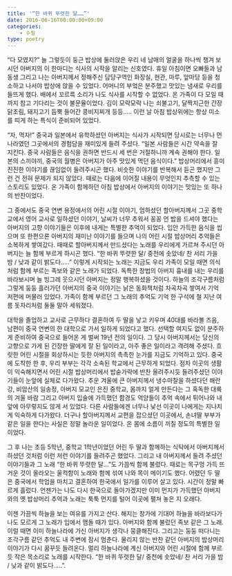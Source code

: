 ```yaml
---
title: '“한 바퀴 뚜렷한 달……”'
date: 2016-06-16T00:00:00+09:00
categories:
    - 수필
type: poetry
---
```


“다 모였지?”
늘 그렇듯이 둥근 밥상에 둘러앉은 우리 네 남매의 얼굴을 하나씩 챙겨 보시던 아버지의 이 한마디는 식사의 시작을 알리는 신호였다.
휴일 아침이면 오빠들과 남동생 그리고 나는 아버지께서 정해주신 담당구역인 화장실, 현관, 마루, 앞마당 등을 청소하고 나서야 밥상에 앉을 수 있었다. 어머니의 부엌은 분주했고 맛있는 냄새로 우리를 들뜨게 했다. 배에서 꼬르륵 소리가 나도 식사를 시작할 수 없었다. 온 가족이 다 모일 때 까지 참고 기다리는 것이 불문율이었다. 김이 모락모락 나는 쇠불고기, 달짝지근한 간장 닭조림, 돼지고기 듬뿍 들어간 콩비지찌개 등등….. 이런 날 아침 밥상위에는 항상 미소를 띠게 하는 특식이 준비되어 있었다.

“자, 먹자!”
중국과 일본에서 유학하셨던 아버지는 식사가 시작되면 당시로는 너무나 먼 나라였던 그곳에서의 경험담을 재미있게 들려 주셨다.
“일본 사람들은 시간 약속을 잘 지킨다. 중국 사람들은 음식을 권하면 반드시 세 번은 거절하니까 계속 권해야 한다. 일본의 스끼야끼, 중국의 월병은 아버지가 아주 맛있게 먹던 음식이다.” 밥상머리에서 흥미진진한 이야기를 끊임없이 들려주시곤 했다. 비슷한 이야기를 반복해서 듣곤 했지만 그런 건 전혀 문제가 되지 않았다. 때로는 다음에 이어질 내용이 무엇인지 추측할 수 있는 스토리도 있었다. 온 가족이 함께하던 아침 밥상에서 아버지의 이야기는 맛있는 또 하나의 반찬이었다.

그 중에서도 중국 연변 용정에서의 어린 시절 이야기, 엄하셨던 할아버지께서 그곳 중학교에서 영어 교사로 일하셨던 이야기, 날씨가 너무 추워서 꽁꽁 언 밥을 드셔야 했다는 아버지의 고향 이야기들은 이후에 내게는 특별한 추억이 되었다.
입안 가득한 음식을 씹으며 또 한편으론 아버지의 재미난 이야기를 들으며 나의 어린 시절 밥상머리 추억들은 소복하게 쌓여갔다.
때때로 할아버지께서 만드셨다는 노래를 우리에게 가르쳐 주시던 아버지는 늘 함께 부르게 하시곤 했다.
“한 바퀴 뚜렷한 달/ 중천에 솟았네/ 찬 서리 가을 밤 / 낮과 같이 밝도다…..” 이렇게 시작되는 노래는 지금도 우리 가족이 모일 때면 의식처럼 함께 부르는 족보와 같은 노래가 되었다. 독특한 창법의 아버지 흉내를 내는 우리를 바라보시며 늘 빙그레 웃으시던 아버지는 정말 행복하셨을 것이다.
하늘의 조각구름처럼 그렇게 둥둥 흘러가던 아버지의 중국 이야기는 낡은 동화책처럼 차곡차곡 쌓여서 기억 저편에 머물러 있었다. 가족이 함께 부르던 그 노래의 추억도 기억 한 구석에 철 지난 여름 돗자리처럼 둘둘 말아 세워졌다.

대학을 졸업하고 교사로 근무하다 결혼하여 두 딸을 낳고 키우며 40대를 바라볼 즈음, 남편이 중국 연변의 한 대학으로 가서 일하게 되었다고 했다. 선택할 여지도 없이 분주하게 준비하여 중국으로 들어온 게 벌써 19년 전의 일이다. 그 당시 아버지께서는 당신의 고향으로 가게 된 긴장한 딸에게 잘 된 일이라고, 아주 좋은 일이라고 격려해 주셨다. 흐릿한 어린 시절을 회상하시는 듯한 아버지의 촉촉한 눈가를 지금도 기억하고 있다.
중국에 도착한 한 후, 우리 부부는 각각 소속된 학교에서 근무하게 되었다. 점차 이곳의 생활이 익숙해지면서 어린 시절 밥상머리에서 밥숟가락에 반찬 올려주시듯 들려주셨던 이야기들이 눈앞에 실체로 다가왔다. 추운 겨울에 큰 아버지께서 냉수마찰을 하셨다던 해란강, 비암산의 일송정, 아버지 모교인 은진 중학교, 몸까지 얼게 만든다는 그 혹독한 대륙의 겨울 바람 그리고 아버지 입술에 가득했던 함경도 억양들이 추억 속에서 튀어나와 내 앞에 아무렇지도 않게 서 있었다. 다른 사람들에겐 너무나 낯선 이곳이 나에게는 지나치게 익숙하게 다가왔다. 더구나 할아버지께서 교편을 잡으셨던 이곳에서, 손녀딸 부부가 같은 일을 한다는 사실은 정말 놀라운 일이었다. 온 몸에 소름이 끼칠 정도의 특별한 일이었다.

그 후 나는 초등 5학년, 중학교 1학년이었던 어린 두 딸과 함께하는 식탁에서 아버지께서 하셨던 것처럼 이런 저런 이야기를 들려주곤 했었다. 그리고 내 아버지께서 들려 주셨던 이야기들과 그 노래 “한 바퀴 뚜렷한 달…”도 가끔씩 함께 불렀다. 때로는 목구멍 가득 뜨거운 것이 올라오는 울컥함이 노래와 함께 섞여 나와 목이 메이기도 했다.
어렸던 두 딸은 중국에서 학업을 마치고 결혼하여 한국에서 일가를 이루어 살고 있다. 시간이 정말 빠르게 흘렀다. 언젠가는 나도 다시 한국으로 돌아가겠지만 이미 먼지가 가득했던 아버지와의 옛 밥상머리 추억과 노래는 툭툭 먼지를 털어 이곳에 펼쳐 놓은 지 오래다.

이젠 가끔씩 하늘을 보는 여유를 가지고 산다. 해지는 창가에 기대어 하늘을 바라보다가 나도 모르게 그 노래가 입에서 맴돌 때가 있다. 아버지와 함께 불렀던 족보 같은 그 노래. 이럴 때면 이미 하늘나라에 가신 아버지가 생각나 뭉클해진다. 그리고는 둥둥 떠다니는 조각구름 같던 추억도 내 주변에 잠시 멈춘다. 물리지 않는 반찬 같던 아버지의 밥상머리 이야기가 다시 꿈꾸듯 들려온다. 멀리 하늘나라에 계신 아버지와 어린 시절에 함께 부르듯 작은 목소리로 노래를 시작한다.
“한 바퀴 뚜렷한 달/ 중천에 솟았네/ 찬 서리 가을 밤 / 낮과 같이 밝도다…..”.